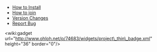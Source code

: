   * [How to Install](HowToInstall.md)
  * [How to join](HowToJoin.md)
  * [Version Changes](VersionChanges.md)
  * [Report Bug](ReportBug.md)

&lt;wiki:gadget url="http://www.ohloh.net/p/74683/widgets/project\_thin\_badge.xml" height="36" border="0"/&gt;